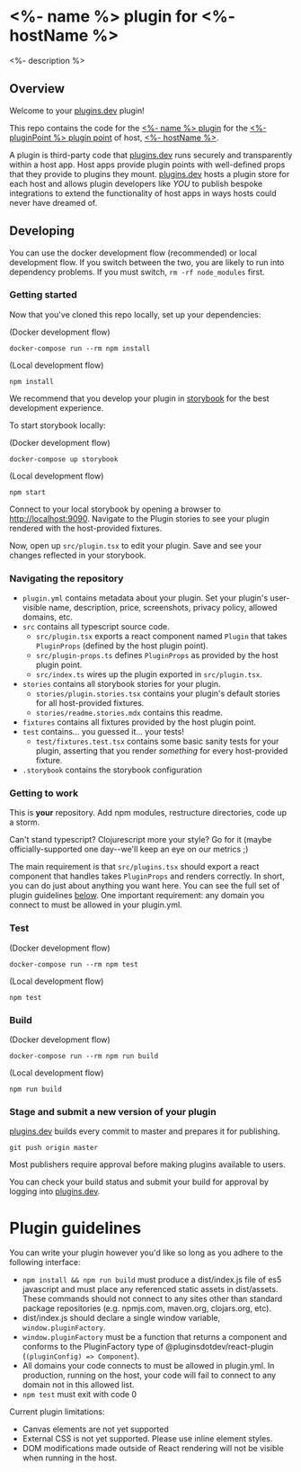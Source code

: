 # <%- name %> plugin for <%- hostName %>

<%- description %>

## Overview

Welcome to your [plugins.dev](https://plugins.dev) plugin!

This repo contains the code for the [<%- name %> plugin](<%- pluginUrl %>) for the [<%- pluginPoint %> plugin point](<%- pluginPointUrl %>) of host, [<%- hostName %>](<%- hostUrl %>).

A plugin is third-party code that [plugins.dev](https://plugins.dev) runs securely and transparently within a host app.
Host apps provide plugin points with well-defined props that they provide to plugins they mount.
[plugins.dev](https://plugins.dev) hosts a plugin store for each host and allows plugin developers like *YOU* to publish bespoke integrations to extend the functionality of host apps in ways hosts could never have dreamed of.

## Developing

You can use the docker development flow (recommended) or local development flow.
If you switch between the two, you are likely to run into dependency problems.
If you must switch, `rm -rf node_modules` first.

### Getting started

Now that you've cloned this repo locally, set up your dependencies:

(Docker development flow)
```
docker-compose run --rm npm install
```

(Local development flow)
```
npm install
```

We recommend that you develop your plugin in [storybook](https://storybook.js.org/) for the best development experience.

To start storybook locally:

(Docker development flow)
```
docker-compose up storybook
```

(Local development flow)
```
npm start
```

Connect to your local storybook by opening a browser to [http://localhost:9090](http://localhost:9090).
Navigate to the Plugin stories to see your plugin rendered with the host-provided fixtures.

Now, open up `src/plugin.tsx` to edit your plugin. Save and see your changes reflected in your storybook.

### Navigating the repository

- `plugin.yml` contains metadata about your plugin. Set your plugin's user-visible name, description, price, screenshots, privacy policy, allowed domains, etc.
- `src` contains all typescript source code.
  - `src/plugin.tsx` exports a react component named `Plugin` that takes `PluginProps` (defined by the host plugin point).
  - `src/plugin-props.ts` defines `PluginProps` as provided by the host plugin point.
  - `src/index.ts` wires up the plugin exported in `src/plugin.tsx`.
- `stories` contains all storybook stories for your plugin.
  - `stories/plugin.stories.tsx` contains your plugin's default stories for all host-provided fixtures.
  - `stories/readme.stories.mdx` contains this readme.
- `fixtures` contains all fixtures provided by the host plugin point.
- `test` contains... you guessed it... your tests!
  - `test/fixtures.test.tsx` contains some basic sanity tests for your plugin, asserting that you render *something* for every host-provided fixture.
- `.storybook` contains the storybook configuration

### Getting to work

This is **your** repository. Add npm modules, restructure directories, code up a storm.

Can't stand typescript?
Clojurescript more your style?
Go for it (maybe officially-supported one day--we'll keep an eye on our metrics ;)

The main requirement is that `src/plugins.tsx` should export a react component that handles takes `PluginProps` and renders correctly.
In short, you can do just about anything you want here. You can see the full set of plugin guidelines [below](#plugin-guidelines).
One important requirement: any domain you connect to must be allowed in your plugin.yml.

### Test

(Docker development flow)
```
docker-compose run --rm npm test
```

(Local development flow)
```
npm test
```

### Build

(Docker development flow)
```
docker-compose run --rm npm run build
```

(Local development flow)
```
npm run build
```

### Stage and submit a new version of your plugin

[plugins.dev](https://plugins.dev) builds every commit to master and prepares it for publishing.

```
git push origin master
```

Most publishers require approval before making plugins available to users.

You can check your build status and submit your build for approval by logging into [plugins.dev](https://plugins.dev).

# Plugin guidelines

You can write your plugin however you'd like so long as you adhere to the following interface:
 - `npm install && npm run build` must produce a dist/index.js file of es5 javascript and must place any referenced static assets in dist/assets. These commands should not connect to any sites other than standard package repositories (e.g. npmjs.com, maven.org, clojars.org, etc).
 - dist/index.js should declare a single window variable, `window.pluginFactory`.
 - `window.pluginFactory` must be a function that returns a component and conforms to the PluginFactory type of @pluginsdotdev/react-plugin (`(pluginConfig) => Component`).
 - All domains your code connects to must be allowed in plugin.yml. In production, running on the host, your code will fail to connect to any domain not in this allowed list.
 - `npm test` must exit with code 0

Current plugin limitations:
 - Canvas elements are not yet supported
 - External CSS is not yet supported. Please use inline element styles.
 - DOM modifications made outside of React rendering will not be visible when running in the host.

